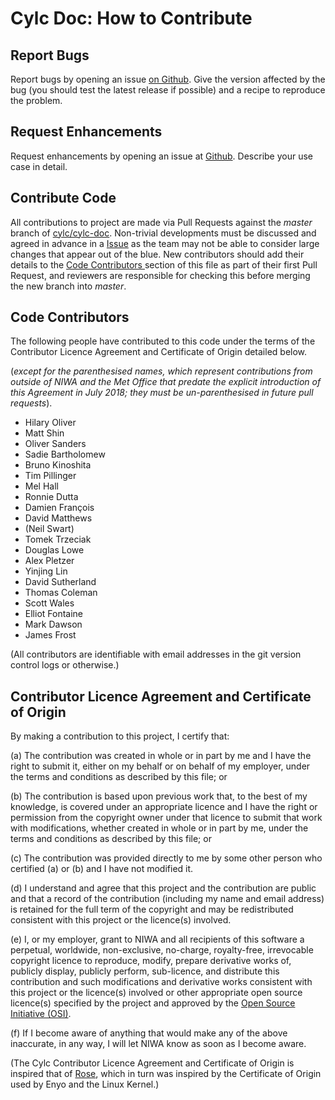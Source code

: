 # Cylc Doc: How to Contribute

## Report Bugs

Report bugs by opening an issue [on
Github](https://github.com/cylc/cylc-doc/issues). Give the version
affected by the bug (you should test the latest release if possible) and a
recipe to reproduce the problem.

## Request Enhancements

Request enhancements by opening an issue at
[Github](https://github.com/cylc/cylc-doc/issues). Describe your use case in
detail.

## Contribute Code

All contributions to project are made via Pull Requests against the *master*
branch of [cylc/cylc-doc](https://github.com/cylc/cylc-doc).
Non-trivial developments must be discussed and agreed in advance in a
[Issue](https://github.com/cylc/cylc-doc/issues) as the team may not
be able to consider large changes that appear out of the blue. New
contributors should add their details to the [Code Contributors
](#code-contributors) section of this file as part of their first Pull
Request, and reviewers are responsible for checking this before merging the
new branch into *master*.

## Code Contributors

The following people have contributed to this code under the terms of
the Contributor Licence Agreement and Certificate of Origin detailed
below.

(_except for the parenthesised names, which represent contributions
from outside of NIWA and the Met Office that predate the explicit introduction
of this Agreement in July 2018; they must be un-parenthesised in future pull
requests_).

<!-- start-shortlog -->
 - Hilary Oliver
 - Matt Shin
 - Oliver Sanders
 - Sadie Bartholomew
 - Bruno Kinoshita
 - Tim Pillinger
 - Mel Hall
 - Ronnie Dutta
 - Damien François
 - David Matthews
 - (Neil Swart)
 - Tomek Trzeciak
 - Douglas Lowe
 - Alex Pletzer
 - Yinjing Lin
 - David Sutherland
 - Thomas Coleman
 - Scott Wales
 - Elliot Fontaine
 - Mark Dawson
 - James Frost
<!-- end-shortlog -->

(All contributors are identifiable with email addresses in the git version
control logs or otherwise.)

## Contributor Licence Agreement and Certificate of Origin

By making a contribution to this project, I certify that:

(a) The contribution was created in whole or in part by me and I have
    the right to submit it, either on my behalf or on behalf of my
    employer, under the terms and conditions as described by this file;
    or

(b) The contribution is based upon previous work that, to the best of
    my knowledge, is covered under an appropriate licence and I have
    the right or permission from the copyright owner under that licence
    to submit that work with modifications, whether created in whole or
    in part by me, under the terms and conditions as described by
    this file; or

(c) The contribution was provided directly to me by some other person
    who certified (a) or (b) and I have not modified it.

(d) I understand and agree that this project and the contribution
    are public and that a record of the contribution (including my
    name and email address) is retained for the full term of
    the copyright and may be redistributed consistent with this project
    or the licence(s) involved.

(e) I, or my employer, grant to NIWA and all recipients of
    this software a perpetual, worldwide, non-exclusive, no-charge,
    royalty-free, irrevocable copyright licence to reproduce, modify,
    prepare derivative works of, publicly display, publicly perform,
    sub-licence, and distribute this contribution and such modifications
    and derivative works consistent with this project or the licence(s)
    involved or other appropriate open source licence(s) specified by
    the project and approved by the
    [Open Source Initiative (OSI)](http://www.opensource.org/).

(f) If I become aware of anything that would make any of the above
    inaccurate, in any way, I will let NIWA know as soon as
    I become aware.

(The Cylc Contributor Licence Agreement and Certificate of Origin is
inspired that of [Rose](https://github.com/metomi/rose), which in turn was
inspired by the Certificate of Origin used by Enyo and the Linux Kernel.)
